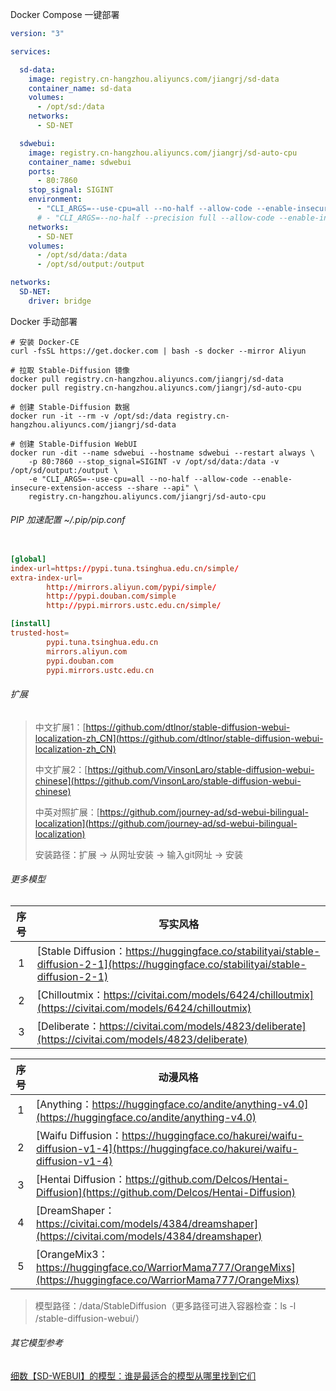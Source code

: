 Docker Compose 一键部署

```yaml
version: "3"

services:

  sd-data:
    image: registry.cn-hangzhou.aliyuncs.com/jiangrj/sd-data
    container_name: sd-data
    volumes:
      - /opt/sd:/data
    networks:
      - SD-NET

  sdwebui:
    image: registry.cn-hangzhou.aliyuncs.com/jiangrj/sd-auto-cpu
    container_name: sdwebui
    ports:
      - 80:7860
    stop_signal: SIGINT
    environment:
      - "CLI_ARGS=--use-cpu=all --no-half --allow-code --enable-insecure-extension-access --share --api"
      # - "CLI_ARGS=--no-half --precision full --allow-code --enable-insecure-extension-access --api"
    networks:
      - SD-NET
    volumes:
      - /opt/sd/data:/data
      - /opt/sd/output:/output

networks:
  SD-NET:
    driver: bridge

```

Docker 手动部署

```shell
# 安装 Docker-CE
curl -fsSL https://get.docker.com | bash -s docker --mirror Aliyun

# 拉取 Stable-Diffusion 镜像
docker pull registry.cn-hangzhou.aliyuncs.com/jiangrj/sd-data
docker pull registry.cn-hangzhou.aliyuncs.com/jiangrj/sd-auto-cpu

# 创建 Stable-Diffusion 数据
docker run -it --rm -v /opt/sd:/data registry.cn-hangzhou.aliyuncs.com/jiangrj/sd-data

# 创建 Stable-Diffusion WebUI
docker run -dit --name sdwebui --hostname sdwebui --restart always \
    -p 80:7860 --stop_signal=SIGINT -v /opt/sd/data:/data -v /opt/sd/output:/output \
    -e "CLI_ARGS=--use-cpu=all --no-half --allow-code --enable-insecure-extension-access --share --api" \
    registry.cn-hangzhou.aliyuncs.com/jiangrj/sd-auto-cpu

```

###### PIP 加速配置 ~/.pip/pip.conf

```conf

[global]
index-url=https://pypi.tuna.tsinghua.edu.cn/simple/
extra-index-url=
        http://mirrors.aliyun.com/pypi/simple/
        http://pypi.douban.com/simple
        http://pypi.mirrors.ustc.edu.cn/simple/

[install]
trusted-host=
        pypi.tuna.tsinghua.edu.cn
        mirrors.aliyun.com
        pypi.douban.com
        pypi.mirrors.ustc.edu.cn

```

###### 扩展

> 中文扩展1：[https://github.com/dtlnor/stable-diffusion-webui-localization-zh_CN](https://github.com/dtlnor/stable-diffusion-webui-localization-zh_CN)
> 
> 中文扩展2：[https://github.com/VinsonLaro/stable-diffusion-webui-chinese](https://github.com/VinsonLaro/stable-diffusion-webui-chinese)
> 
> 中英对照扩展：[https://github.com/journey-ad/sd-webui-bilingual-localization](https://github.com/journey-ad/sd-webui-bilingual-localization)
> 
> 安装路径：扩展 -> 从网址安装 -> 输入git网址 -> 安装

###### 更多模型

| 序号 | 写实风格                                                     |
| :--: | ------------------------------------------------------------ |
|  1   | [Stable Diffusion：https://huggingface.co/stabilityai/stable-diffusion-2-1](https://huggingface.co/stabilityai/stable-diffusion-2-1) |
|  2   | [Chilloutmix：https://civitai.com/models/6424/chilloutmix](https://civitai.com/models/6424/chilloutmix) |
|  3   | [Deliberate：https://civitai.com/models/4823/deliberate](https://civitai.com/models/4823/deliberate) |

| 序号 | 动漫风格                                                     |
| :--: | ------------------------------------------------------------ |
|  1   | [Anything：https://huggingface.co/andite/anything-v4.0](https://huggingface.co/andite/anything-v4.0) |
|  2   | [Waifu Diffusion：https://huggingface.co/hakurei/waifu-diffusion-v1-4](https://huggingface.co/hakurei/waifu-diffusion-v1-4) |
|  3   | [Hentai Diffusion：https://github.com/Delcos/Hentai-Diffusion](https://github.com/Delcos/Hentai-Diffusion) |
|  4   | [DreamShaper：https://civitai.com/models/4384/dreamshaper](https://civitai.com/models/4384/dreamshaper) |
|  5   | [OrangeMix3：https://huggingface.co/WarriorMama777/OrangeMixs](https://huggingface.co/WarriorMama777/OrangeMixs) |

> 模型路径：/data/StableDiffusion（更多路径可进入容器检查：ls -l /stable-diffusion-webui/）

###### 其它模型参考
[细数【SD-WEBUI】的模型：谁是最适合的模型从哪里找到它们](http://wed.xjx100.cn/news/148980.html?action=onClick)

